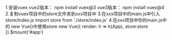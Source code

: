 1.安装vuex
    vue2版本：  npm install vuex@3
    vue3版本：  npm install vuex@4
2.复制vuex项目中的store文件夹到xxx项目中
3.在xxx项目中的main.js中引入 store/index.js
    import store from './store/index.js'
4.在xxx项目中你的main.js中的 new Vue()中使用store
new Vue({
  render: h => h(App),
  store:store
}).$mount('#app')
    
    